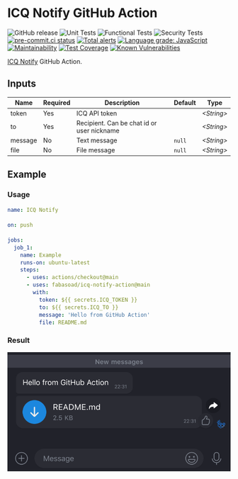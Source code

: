 # ICQ Notify GitHub Action

![GitHub release](https://img.shields.io/github/v/release/fabasoad/icq-notify-action?include_prereleases)
![Unit Tests](https://github.com/fabasoad/icq-notify-action/workflows/Unit%20Tests/badge.svg)
![Functional Tests](https://github.com/fabasoad/icq-notify-action/workflows/Functional%20Tests/badge.svg)
![Security Tests](https://github.com/fabasoad/icq-notify-action/workflows/Security%20Tests/badge.svg)
[![pre-commit.ci status](https://results.pre-commit.ci/badge/github/fabasoad/icq-notify-action/main.svg)](https://results.pre-commit.ci/latest/github/fabasoad/icq-notify-action/main)
[![Total alerts](https://img.shields.io/lgtm/alerts/g/fabasoad/icq-notify-action.svg?logo=lgtm&logoWidth=18)](https://lgtm.com/projects/g/fabasoad/icq-notify-action/alerts/)
[![Language grade: JavaScript](https://img.shields.io/lgtm/grade/javascript/g/fabasoad/icq-notify-action.svg?logo=lgtm&logoWidth=18)](https://lgtm.com/projects/g/fabasoad/icq-notify-action/context:javascript)
[![Maintainability](https://api.codeclimate.com/v1/badges/1827148121eb4f330c1b/maintainability)](https://codeclimate.com/github/fabasoad/icq-notify-action/maintainability)
[![Test Coverage](https://api.codeclimate.com/v1/badges/1827148121eb4f330c1b/test_coverage)](https://codeclimate.com/github/fabasoad/icq-notify-action/test_coverage)
[![Known Vulnerabilities](https://snyk.io/test/github/fabasoad/icq-notify-action/badge.svg?targetFile=package.json)](https://snyk.io/test/github/fabasoad/icq-notify-action?targetFile=package.json)

[ICQ Notify](https://github.com/fabasoad/icq-notify-action) GitHub Action.

## Inputs

<!-- markdownlint-disable MD013 -->
| Name    | Required | Description                                | Default | Type             |
|---------|----------|--------------------------------------------|---------|------------------|
| token   | Yes      | ICQ API token                              |         | _&lt;String&gt;_ |
| to      | Yes      | Recipient. Can be chat id or user nickname |         | _&lt;String&gt;_ |
| message | No       | Text message                               | `null`  | _&lt;String&gt;_ |
| file    | No       | File message                               | `null`  | _&lt;String&gt;_ |
<!-- markdownlint-enable MD013 -->

## Example

### Usage

```yaml
name: ICQ Notify

on: push

jobs:
  job_1:
    name: Example
    runs-on: ubuntu-latest
    steps:
      - uses: actions/checkout@main
      - uses: fabasoad/icq-notify-action@main
        with:
          token: ${{ secrets.ICQ_TOKEN }}
          to: ${{ secrets.ICQ_TO }}
          message: 'Hello from GitHub Action'
          file: README.md
```

### Result

![Result](screenshot.png)

